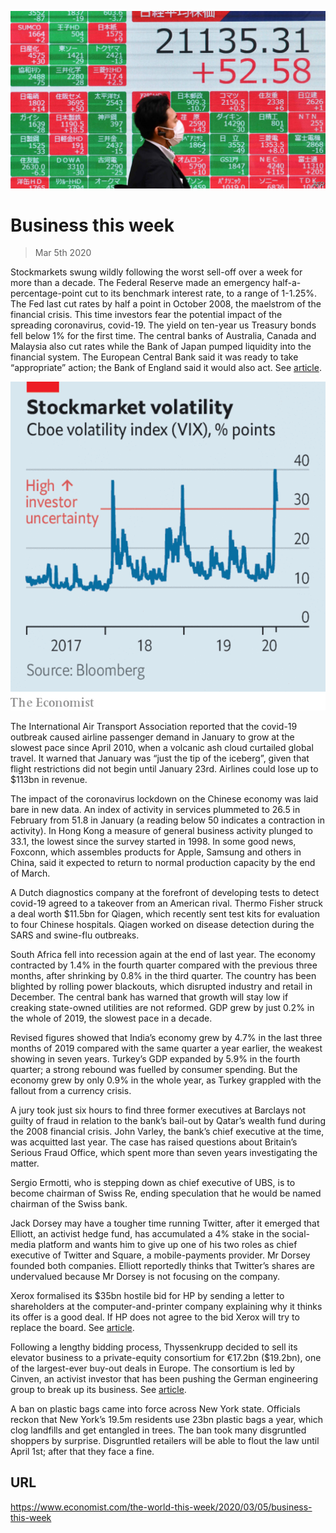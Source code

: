 ![](./images/20200307_WWP001.jpg)

# Business this week

> Mar 5th 2020

Stockmarkets swung wildly following the worst sell-off over a week for more than a decade. The Federal Reserve made an emergency half-a-percentage-point cut to its benchmark interest rate, to a range of 1-1.25%. The Fed last cut rates by half a point in October 2008, the maelstrom of the financial crisis. This time investors fear the potential impact of the spreading coronavirus, covid-19. The yield on ten-year  us Treasury bonds fell below 1% for the first time. The central banks of Australia, Canada and Malaysia also cut rates while the Bank of Japan pumped liquidity into the financial system. The European Central Bank said it was ready to take “appropriate” action; the Bank of England said it would also act. See [article](https://www.economist.com//finance-and-economics/2020/03/05/a-recession-is-unlikely-but-not-impossible).

![](./images/20200307_WWC571.png)

The International Air Transport Association reported that the covid-19 outbreak caused airline passenger demand in January to grow at the slowest pace since April 2010, when a volcanic ash cloud curtailed global travel. It warned that January was “just the tip of the iceberg”, given that flight restrictions did not begin until January 23rd. Airlines could lose up to $113bn in revenue.

The impact of the coronavirus lockdown on the Chinese economy was laid bare in new data. An index of activity in services plummeted to 26.5 in February from 51.8 in January (a reading below 50 indicates a contraction in activity). In Hong Kong a measure of general business activity plunged to 33.1, the lowest since the survey started in 1998. In some good news, Foxconn, which assembles products for Apple, Samsung and others in China, said it expected to return to normal production capacity by the end of March.

A Dutch diagnostics company at the forefront of developing tests to detect covid-19 agreed to a takeover from an American rival. Thermo Fisher struck a deal worth $11.5bn for Qiagen, which recently sent test kits for evaluation to four Chinese hospitals. Qiagen worked on disease detection during the SARS and swine-flu outbreaks.

South Africa fell into recession again at the end of last year. The economy contracted by 1.4% in the fourth quarter compared with the previous three months, after shrinking by 0.8% in the third quarter. The country has been blighted by rolling power blackouts, which disrupted industry and retail in December. The central bank has warned that growth will stay low if creaking state-owned utilities are not reformed. GDP grew by just 0.2% in the whole of 2019, the slowest pace in a decade.

Revised figures showed that India’s economy grew by 4.7% in the last three months of 2019 compared with the same quarter a year earlier, the weakest showing in seven years. Turkey’s GDP expanded by 5.9% in the fourth quarter; a strong rebound was fuelled by consumer spending. But the economy grew by only 0.9% in the whole year, as Turkey grappled with the fallout from a currency crisis.

A jury took just six hours to find three former executives at Barclays not guilty of fraud in relation to the bank’s bail-out by Qatar’s wealth fund during the 2008 financial crisis. John Varley, the bank’s chief executive at the time, was acquitted last year. The case has raised questions about Britain’s Serious Fraud Office, which spent more than seven years investigating the matter.

Sergio Ermotti, who is stepping down as chief executive of UBS, is to become chairman of Swiss Re, ending speculation that he would be named chairman of the Swiss bank.

Jack Dorsey may have a tougher time running Twitter, after it emerged that Elliott, an activist hedge fund, has accumulated a 4% stake in the social-media platform and wants him to give up one of his two roles as chief executive of Twitter and Square, a mobile-payments provider. Mr Dorsey founded both companies. Elliott reportedly thinks that Twitter’s shares are undervalued because Mr Dorsey is not focusing on the company.

Xerox formalised its $35bn hostile bid for HP by sending a letter to shareholders at the computer-and-printer company explaining why it thinks its offer is a good deal. If HP does not agree to the bid Xerox will try to replace the board. See [article](https://www.economist.com//business/2020/03/05/xerox-launches-a-takeover-bid-for-hp).

Following a lengthy bidding process, Thyssenkrupp decided to sell its elevator business to a private-equity consortium for €17.2bn ($19.2bn), one of the largest-ever buy-out deals in Europe. The consortium is led by Cinven, an activist investor that has been pushing the German engineering group to break up its business. See [article](https://www.economist.com//business/2020/03/05/two-buy-out-firms-pay-eu17bn-for-thyssenkrupps-lifts-business).

A ban on plastic bags came into force across New York state. Officials reckon that New York’s 19.5m residents use 23bn plastic bags a year, which clog landfills and get entangled in trees. The ban took many disgruntled shoppers by surprise. Disgruntled retailers will be able to flout the law until April 1st; after that they face a fine.

## URL

https://www.economist.com/the-world-this-week/2020/03/05/business-this-week
